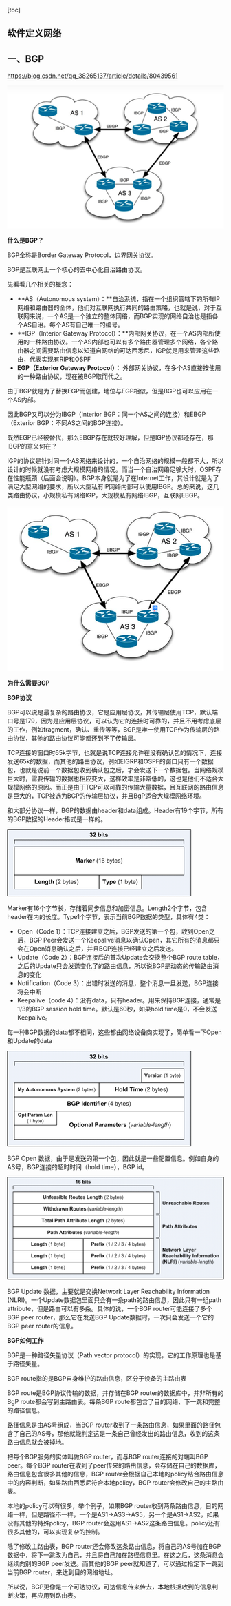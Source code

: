 [toc]



## 软件定义网络



## 一、BGP



https://blog.csdn.net/qq_38265137/article/details/80439561

![image-20220123161904849](typora-user-images/image-20220123161904849.png)



**什么是BGP？**

BGP全称是Border Gateway Protocol，边界网关协议。

BGP是互联网上一个核心的去中心化自治路由协议。



先看看几个相关的概念：

- **AS（Autonomous system）：**自治系统，指在一个组织管辖下的所有IP网络和路由器的全体，他们对互联网执行共同的路由策略，也就是说，对于互联网来说，一个AS是一个独立的整体网络，而BGP实现的网络自治也是指各个AS自治。每个AS有自己唯一的编号。
- **IGP（Interior Gateway Protocol）：**内部网关协议，在一个AS内部所使用的一种路由协议。一个AS内部也可以有多个路由器管理多个网络，各个路由器之间需要路由信息以知道自网络的可达西悉尼，IGP就是用来管理这些路由，代表实现有RIP和OSPF
- **EGP（Exterior Gateway Protocol）：** 外部网关协议，在多个AS直接按使用的一种路由协议，现在被BGP取而代之。



由于BGP就是为了替换EGP而创建，地位与EGP相似，但是BGP也可以应用在一个AS内部。

因此BGP又可以分为IBGP（Interior BGP：同一个AS之间的连接）和EBGP（Exterior BGP：不同AS之间的BGP连接）。

既然EGP已经被替代，那么EBGP存在就较好理解，但是IGP协议都还存在，那IBGP的意义何在？

IGP的协议是针对同一个AS网络来设计的，一个自治网络的规模一般都不大，所以设计的时候就没有考虑大规模网络的情况。而当一个自治网络足够大时，OSPF存在性能瓶颈（后面会说明）。BGP本身就是为了在Internet工作，其设计就是为了满足大型网络的要求，所以大型私有IP网络内部可以使用IBGP。总的来说，这几类路由协议，小规模私有网络IGP，大规模私有网络IBGP，互联网EBGP。

![image-20220123163942068](typora-user-images/image-20220123163942068.png)





**为什么需要BGP**







**BGP协议**

BGP可以说是最复杂的路由协议，它是应用层协议，其传输层使用TCP，默认端口号是179，因为是应用层协议，可以认为它的连接时可靠的，并且不用考虑底层的工作，例如fragment，确认、重传等等，BGP是唯一使用TCP作为传输层的路由协议，其他的路由协议可能都还到不了传输层。

TCP连接的窗口时65k字节，也就是说TCP连接允许在没有确认包的情况下，连接发送65k的数据，而其他的路由协议，例如EIGRP和OSPF的窗口只有一个数据包，也就是说前一个数据包收到确认包之后，才会发送下一个数据包。当网络规模巨大时，需要传输的数据也相应变大，这样效率是非常低的，这也是他们不适合大规模网络的原因。而正是由于TCP可以可靠的传输大量数据，且互联网的路由信息是巨大的，TCP被选为BGP的传输层协议，并且BgP适合大规模网络环境。



和大部分协议一样，BGP的数据由header和data组成。Header有19个字节，所有的BGP数据的Header格式是一样的。

![img](typora-user-images/v2-494e6977f406844fb0dc2d47bd7d3e10_720w.png)

Marker有16个字节长，存储着同步信息和加密信息。Length2个字节，包含header在内的长度。Type1个字节，表示当前BGP数据的类型，具体有4类：

- Open（Code 1）：TCP连接建立之后，BGP发送的第一个包，收到Open之后，BGP Peer会发送一个Keepalive消息以确认Open，其它所有的消息都只会在Open消息确认之后，并且BGP连接已经建立之后发送。
- Update（Code 2）：BGP连接后的首次Update会交换整个BGP route table，之后的Update只会发送变化了的路由信息，所以说BGP是动态的传输路由消息的变化
- Notification（Code 3）：出错时发送的消息，整个消息一旦发送，BGP连接将会中断
- Keepalive（code 4）：没有data，只有header。用来保持BGP连接，通常是1/3的BGP session hold time。默认是60秒，如果hold time是0，不会发送Keepalive。



每一种BGP数据的data都不相同，这些都由网络设备商实现了，简单看一下Open和Update的data

![preview](typora-user-images/v2-61b9a34de9badaa48f46d3091b6f8f20_r.jpg)

BGP Open 数据，由于是发送的第一个包，因此就是一些配置信息。例如自身的AS号，BGP连接的超时时间（hold time），BGP id。

![img](typora-user-images/v2-494ef22e4c60e5d85ea923940b06b2b5_720w.png)

BGP Update 数据，主要就是交换Network Layer Reachability Information (NLRI)。一个Update数据包里面只会有一条path的路由信息，因此只有一组path attribute，但是路由可以有多条。具体的说，一个BGP router可能连接了多个BGP peer router，那么它在发送BGP Update数据时，一次只会发送一个它的BGP peer router的信息。







**BGP如何工作**

BGP是一种路径矢量协议（Path vector protocol）的实现，它的工作原理也是基于路径矢量。

BGP route指的是BGP自身维护的路由信息，区分于设备的主路由表

BGP route是BGP协议传输的数据，并存储在BGP router的数据库中，并非所有的BgP route都会写到主路由表。每条BGP route都包含了目的网络、下一跳和完整的路径信息。

路径信息是由AS号组成，当BGP router收到了一条路由信息，如果里面的路径包含了自己的AS号，那他就能判定这是一条自己曾经发出的路由信息，收到的这条路由信息就会被掉地。



把每个BGP服务的实体叫做BGP router，而与BGP router连接的对端叫BGP peer。每个BGP router在收到了peer传来的路由信息，会存储在自己的数据库，路由信息包含很多其他的信息，BGP router会根据自己本地的policy结合路由信息中的内容判断，如果路由西悉尼符合本地policy，BGP router会修改自己的主路由表。

本地的policy可以有很多，举个例子，如果BGP router收到两条路由信息，目的网络一样，但是路径不一样，一个是AS1->AS3->AS5，另一个是AS1->AS2，如果没有其他的特殊policy，BGP router会选用AS1->AS2这条路由信息。policy还有很多其他的，可以实现复杂的控制。

除了修改主路由表，BGP router还会修改这条路由信息，将自己的AS号加在BGP数据中，将下一跳改为自己，并且将自己加在路径信息里。在这之后，这条消息会继续向别的BGP peer发送。而其他的BGP peer就知道了，可以通过指定下一跳到当前BGP router，来达到目的网络地址。



所以说，BGP更像是一个可达协议，可达信息传来传去，本地根据收到的信息判断决策，再应用到路由表。







































